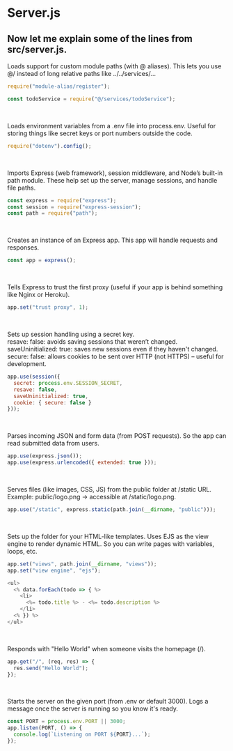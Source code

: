 # Server.js
## Now let me explain some of the lines from src/server.js.
Loads support for custom module paths (with @ aliases). This lets you use @/ instead of long relative paths like ../../services/...<br>
```js
require("module-alias/register");
```
```js
const todoService = require("@/services/todoService");
```
<br>

Loads environment variables from a .env file into process.env. Useful for storing things like secret keys or port numbers outside the code.<br>
```js
require("dotenv").config();
```
<br>

Imports Express (web framework), session middleware, and Node’s built-in path module. These help set up the server, manage sessions, and handle file paths.<br>
```js
const express = require("express");
const session = require("express-session");
const path = require("path");
```
<br>

Creates an instance of an Express app. This app will handle requests and responses.<br>
```js
const app = express();
```
<br>

Tells Express to trust the first proxy (useful if your app is behind something like Nginx or Heroku).<br>
```js
app.set("trust proxy", 1);
```
<br>

Sets up session handling using a secret key.<br>
resave: false: avoids saving sessions that weren’t changed.<br>
saveUninitialized: true: saves new sessions even if they haven't changed.<br>
secure: false: allows cookies to be sent over HTTP (not HTTPS) – useful for development.<br>
```js
app.use(session({
  secret: process.env.SESSION_SECRET,
  resave: false,
  saveUninitialized: true,
  cookie: { secure: false }
}));
```
<br>

Parses incoming JSON and form data (from POST requests). So the app can read submitted data from users.<br>
```js
app.use(express.json());
app.use(express.urlencoded({ extended: true }));
```
<br>

Serves files (like images, CSS, JS) from the public folder at /static URL. Example: public/logo.png → accessible at /static/logo.png.<br>
```js
app.use("/static", express.static(path.join(__dirname, "public")));
```
<br>

Sets up the folder for your HTML-like templates. Uses EJS as the view engine to render dynamic HTML. So you can write pages with variables, loops, etc.<br>
```js
app.set("views", path.join(__dirname, "views"));
app.set("view engine", "ejs");
```
```js
<ul>
  <% data.forEach(todo => { %>
    <li>
      <%= todo.title %> - <%= todo.description %>
    </li>
  <% }) %>
</ul>
```
<br>

Responds with "Hello World" when someone visits the homepage (/).<br>
```js
app.get("/", (req, res) => {
  res.send("Hello World");
});
```
<br>

Starts the server on the given port (from .env or default 3000). Logs a message once the server is running so you know it's ready.<br>
```js
const PORT = process.env.PORT || 3000;
app.listen(PORT, () => {
  console.log(`Listening on PORT ${PORT}...`);
});
```
